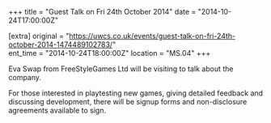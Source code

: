 +++
title = "Guest Talk on Fri 24th October 2014"
date = "2014-10-24T17:00:00Z"

[extra]
original = "https://uwcs.co.uk/events/guest-talk-on-fri-24th-october-2014-1474489102783/"    
ent_time = "2014-10-24T18:00:00Z"
location = "MS.04"
+++

Eva Swap from FreeStyleGames Ltd will be visiting to talk about the company.

For those interested in playtesting new games, giving detailed feedback and discussing development, there will be signup forms and non-disclosure agreements available to sign.

